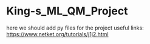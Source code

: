 # King-s_ML_QM_Project
here we should add py files for the project
useful links: https://www.netket.org/tutorials/j1j2.html
  
